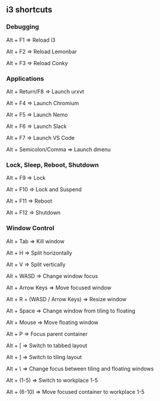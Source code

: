 ## i3 shortcuts
### Debugging
Alt + F1 => Reload i3

Alt + F2 => Reload Lemonbar

Alt + F3 => Reload Conky

### Applications
Alt + Return/F8 => Launch urxvt

Alt + F4 => Launch Chromium

Alt + F5 => Launch Nemo 

Alt + F6 => Launch Slack

Alt + F7 => Launch VS Code 

Alt + Semicolon/Comma => Launch dmenu

### Lock, Sleep, Reboot, Shutdown
Alt + F9 => Lock

Alt + F10 => Lock and Suspend

Alt + F11 => Reboot

Alt + F12 => Shutdown

### Window Control
Alt + Tab => Kill window

Alt + H => Split horizontally

Alt + V => Split vertically

Alt + WASD => Change window focus

Alt + Arrow Keys => Move focused window

Alt + R + (WASD / Arrow Keys) => Resize window

Alt + Space => Change window from tiling to floating

Alt + Mouse => Move floating window

Alt + P => Focus parent container

Alt + [ => Switch to tabbed layout

Alt + ] => Switch to tiling layout

Alt + \ => Change focus between tiling and floating windows

Alt + (1-5) => Switch to workplace 1-5

Alt + (6-10) => Move focused container to workplace 1-5
